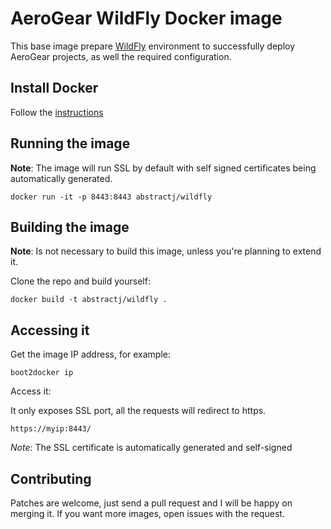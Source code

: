 # AeroGear WildFly Docker image

This base image prepare [WildFly](http://download.jboss.org/wildfly/8.1.0.Final/wildfly-8.1.0.Final.tar.gz) environment to successfully deploy AeroGear projects, as well the required configuration.

## Install Docker

Follow the [instructions](http://docs.docker.com/installation/)

## Running the image

**Note**: The image will run SSL by default with self signed certificates being automatically generated.

`docker run -it -p 8443:8443 abstractj/wildfly`

## Building the image

**Note**: Is not necessary to build this image, unless you're planning to extend it.

Clone the repo and build yourself:

`docker build -t abstractj/wildfly .`


## Accessing it

Get the image IP address, for example:

`boot2docker ip`

Access it:

It only exposes SSL port, all the requests will redirect to https.

`https://myip:8443/`

*Note*: The SSL certificate is automatically generated and self-signed

## Contributing

Patches are welcome, just send a pull request and I will be happy on merging it. If you want more images, open issues
with the request.
